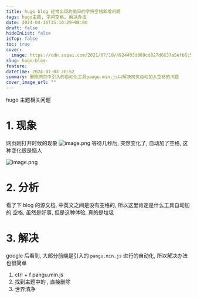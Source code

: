 ```yaml
---
title: hugo blog 经常出现的诡异的字符空格新增问题
tags: hugo主题, 字间空格, 解决办法
date: 2024-04-16T15:10:29+08:00
draft: false
hideInList: false
isTop: false
toc: true
cover:
  image: https://cdn.sspai.com/2021/07/10/4924403d889cd827d6637a5efb6c5ce2.png?imageMogr2/auto-orient/quality/95/thumbnail/!1420x708r/gravity/Center/crop/1420x708/interlace/1
slug: hugo-blog-
feature: 
datetime: 2024-07-03 20:52
summary: 删除网页中引入的自动化工具pangu.min.js以解决网页自动加入空格的问题
cover_image_url: ""
---
```

hugo 主题相关问题
<!--more-->
# 1. 现象
网页刚打开时候的现象
![image.png](https://img.yunpiao.site/ob/202404161513483.png)
等待几秒后, 突然变化了, 自动加了空格, 这种变化很是恼人

![image.png](https://img.yunpiao.site/ob/202404161512326.png)


# 2. 分析
看了下 blog 的源文档, 中英文之间是没有空格的, 所以这里肯定是什么工具自动加的 空格, 虽然是好事, 但是这种体验, 真的是垃圾


# 3. 解决
google 后看到, 大部分前端是引入的 `pangu.min.js` 进行的自动化, 所以解决办法也很简单

1. ctrl + f  pangu.min.js
2. 找到主题中的 <script type="text/javascript" src="/pangu.min.js"></script>, 直接删除
3. 世界清净
